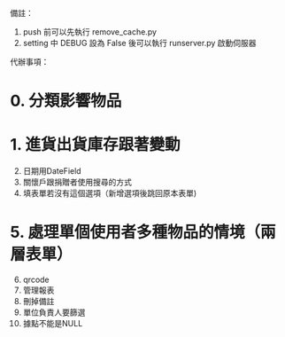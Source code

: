 備註：
1. push 前可以先執行 remove_cache.py
2. setting 中 DEBUG 設為 False 後可以執行 runserver.py 啟動伺服器

代辦事項：

# 0. 分類影響物品
# 1. 進貨出貨庫存跟著變動
2. 日期用DateField
3. 關懷戶跟捐贈者使用搜尋的方式
4. 填表單若沒有這個選項（新增選項後跳回原本表單)
# 5. 處理單個使用者多種物品的情境（兩層表單）
6. qrcode
7. 管理報表
8. 刪掉備註
9. 單位負責人要篩選
10. 據點不能是NULL
